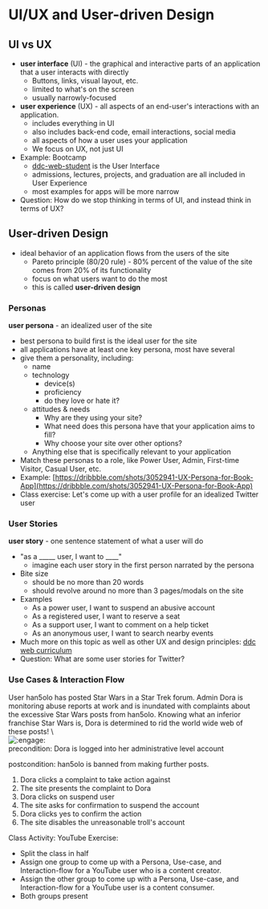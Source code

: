# UI/UX and User-driven Design
## UI vs UX
-   **user interface**  (UI) - the graphical and interactive parts of an application that a user interacts with directly
    -   Buttons, links, visual layout, etc.
    -   limited to what's on the screen
    -   usually narrowly-focused
-   **user experience** (UX) - all aspects of an end-user's interactions with an application.
    -   includes everything in UI
    -   also includes back-end code, email interactions, social media
    -   all aspects of how a user uses your application
    -   We focus on UX, not just UI
-   Example: Bootcamp
    -   [ddc-web-student](https://ddc-web-student.cnm.edu/) is the User Interface
    -   admissions, lectures, projects, and graduation are all included in User Experience
    -   most examples for apps will be more narrow
-   Question: How do we stop thinking in terms of UI, and instead think in terms of UX?
## User-driven Design
-   ideal behavior of an application flows from the users of the site
    -   Pareto principle (80/20 rule) - 80% percent of the value of the site comes from 20% of its functionality
    -   focus on what users want to do the most
    -   this is called  **user-driven design**
### Personas
**user persona** - an idealized user of the site
-   best persona to build first is the ideal user for the site
-   all applications have at least one key persona, most have several
-   give them a personality, including:
    -   name
    -   technology
        -   device(s)
        -   proficiency
        -   do they love or hate it?
    -   attitudes & needs
        -   Why are they using your site?
        -   What need does this persona have that your application aims to fill?
        -   Why choose your site over other options?
    -   Anything else that is specifically relevant to your application
-   Match these personas to a role, like Power User, Admin, First-time Visitor, Casual User, etc.
-   Example:  [https://dribbble.com/shots/3052941-UX-Persona-for-Book-App](https://dribbble.com/shots/3052941-UX-Persona-for-Book-App)
-   Class exercise: Let's come up with a user profile for an idealized Twitter user
### User Stories
**user story**  - one sentence statement of what a user will do
-   "as a _____ user, I want to ____"
    -   imagine each user story in the first person narrated by the persona
-   Bite size
    -   should be no more than 20 words
    -   should revolve around no more than 3 pages/modals on the site
-   Examples
    -   As a power user, I want to suspend an abusive account
    -   As a registered user, I want to reserve a seat
    -   As a support user, I want to comment on a help ticket
    -   As an anonymous user, I want to search nearby events
-   Much more on this topic as well as other UX and design principles:  [ddc web curriculum](http://ddc-web-curriculum.cnm.edu/intro-to-ux/)
-   Question: What are some user stories for Twitter?
### Use Cases & Interaction Flow
User han5olo has posted Star Wars in a Star Trek forum. Admin Dora is monitoring abuse reports at work and is inundated with complaints about the excessive Star Wars posts from han5olo. Knowing what an inferior franchise Star Wars is, Dora is determined to rid the world wide web of these posts! \  
![:engage:](https://emoji.slack-edge.com/T053NFY3R/engage/60a35fd8f81e3b12.jpg) \
precondition: Dora is logged into her administrative level account

postcondition: han5olo is banned from making further posts.

1.  Dora clicks a complaint to take action against
2.  The site presents the complaint to Dora
3.  Dora clicks on suspend user
4.  The site asks for confirmation to suspend the account
5.  Dora clicks yes to confirm the action
6.  The site disables the unreasonable troll's account

Class Activity: YouTube Exercise:
* Split the class in half
* Assign one group to come up with a Persona, Use-case, and Interaction-flow for a YouTube user who is a content creator.
* Assign the other group to  come up with a Persona, Use-case, and Interaction-flow for a YouTube user is a content consumer.
* Both groups present
